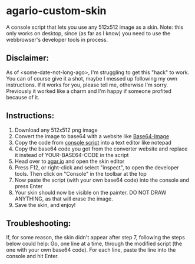 # agario-custom-skin
A console script that lets you use any 512x512 image as a skin.
Note: this only works on desktop, since (as far as I know) you need to use the
webbrowser's developer tools in process.

## Disclaimer:
As of \<some-date-not-long-ago>, I'm struggling to get this "hack" to work. You can of course give it a shot, maybe I messed
up following my own instructions. If it works for you, please tell me, otherwise I'm sorry. Previously it worked like a charm
and I'm happy if someone profited because of it. 

## Instructions:
1. Download any 512x512 png image
2. Convert the image to base64 with a website like [Base64-Image](https://www.base64-image.de/)
3. Copy the code from [console script](agario_console_script.js) into a text editor like notepad
4. Copy the base64 code you got from the converter website and replace it instead of YOUR-BASE64-CODE in the script
5. Head over to [agar.io](https://agar.io/) and open the skin editor
6. Press F12, or right-click and select "inspect", to open the developer tools. Then click on "Console" in the toolbar at the top
7. Now paste the script (with your own base64 code) into the console and press Enter
8. Your skin should now be visible on the painter. DO NOT DRAW ANYTHING, as that will erase the image.
9. Save the skin, and enjoy!

## Troubleshooting:
If, for some reason, the skin didn't appear after step 7, following the steps below could help:
Go, one line at a time, through the modified script (the one with your own base64 code). For each line, paste
the line into the console and hit Enter.
